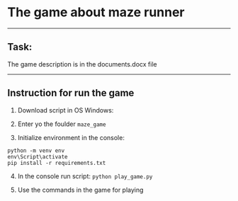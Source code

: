 # The game about maze runner
---
## Task:
	
The game description is in the documents.docx file

---
## Instruction for run the game

1. Download script in OS Windows: 

2. Enter yo the foulder `maze_game`

3. Initialize environment in the console:
```
python -m venv env
env\Script\activate
pip install -r requirements.txt
```

4. In the console run script: `python play_game.py`

5. Use the commands in the game for playing

